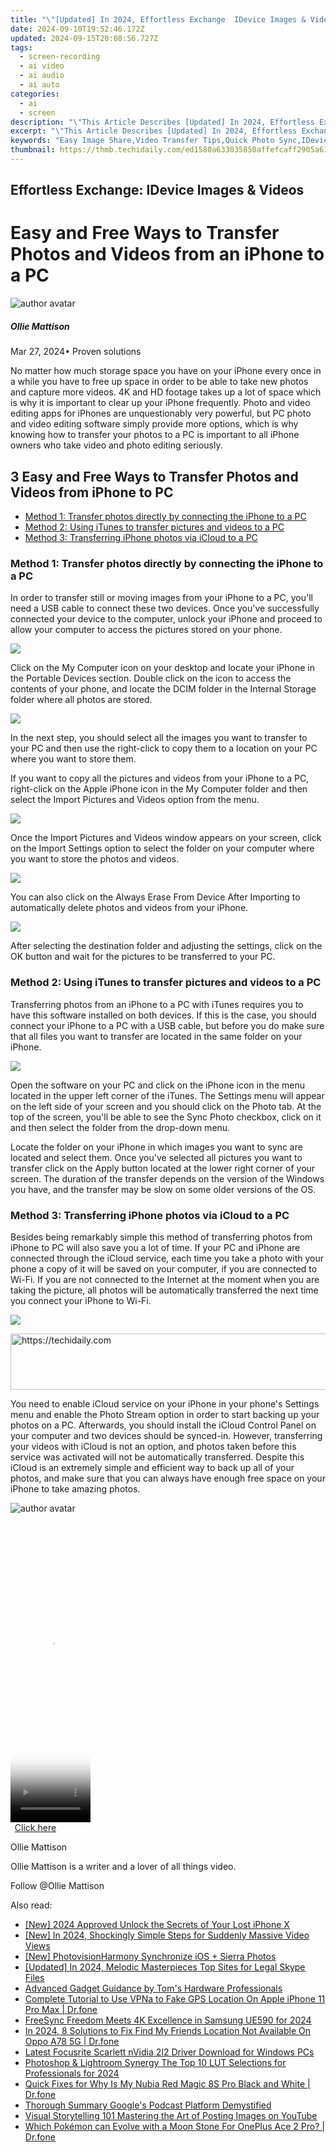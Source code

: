 ```yaml
---
title: "\"[Updated] In 2024, Effortless Exchange  IDevice Images & Videos\""
date: 2024-09-10T19:52:46.172Z
updated: 2024-09-15T20:08:56.727Z
tags: 
  - screen-recording
  - ai video
  - ai audio
  - ai auto
categories: 
  - ai
  - screen
description: "\"This Article Describes [Updated] In 2024, Effortless Exchange: IDevice Images & Videos\""
excerpt: "\"This Article Describes [Updated] In 2024, Effortless Exchange: IDevice Images & Videos\""
keywords: "Easy Image Share,Video Transfer Tips,Quick Photo Sync,IDevice Media Share,Seamless File Swap,Smooth Media Exchange,IDevice Picture Upload"
thumbnail: https://thmb.techidaily.com/ed1580a633035850affefcaff2905a61682a6fee4ff28b2032ed8b7104437026.jpg
---
```


## Effortless Exchange: IDevice Images & Videos

# Easy and Free Ways to Transfer Photos and Videos from an iPhone to a PC

![author avatar](https://images.wondershare.com/filmora/article-images/ollie-mattison.jpg)

##### Ollie Mattison

 Mar 27, 2024• Proven solutions

 No matter how much storage space you have on your iPhone every once in a while you have to free up space in order to be able to take new photos and capture more videos. 4K and HD footage takes up a lot of space which is why it is important to clear up your iPhone frequently. Photo and video editing apps for iPhones are unquestionably very powerful, but PC photo and video editing software simply provide more options, which is why knowing how to transfer your photos to a PC is important to all iPhone owners who take video and photo editing seriously.

## 3 Easy and Free Ways to Transfer Photos and Videos from iPhone to PC

* [Method 1: Transfer photos directly by connecting the iPhone to a PC](#part1)
* [Method 2: Using iTunes to transfer pictures and videos to a PC](#part2)
* [Method 3: Transferring iPhone photos via iCloud to a PC](#part3)

### Method 1: Transfer photos directly by connecting the iPhone to a PC

 In order to transfer still or moving images from your iPhone to a PC, you'll need a USB cable to connect these two devices. Once you've successfully connected your device to the computer, unlock your iPhone and proceed to allow your computer to access the pictures stored on your phone.

![](https://images.wondershare.com/filmora/article-images/transfer-iphone-photo-to-pc-1.jpg)

 Click on the My Computer icon on your desktop and locate your iPhone in the Portable Devices section. Double click on the icon to access the contents of your phone, and locate the DCIM folder in the Internal Storage folder where all photos are stored.

![](https://images.wondershare.com/filmora/article-images/transfer-iphone-photo-to-pc-2.jpg)

 In the next step, you should select all the images you want to transfer to your PC and then use the right-click to copy them to a location on your PC where you want to store them.

 If you want to copy all the pictures and videos from your iPhone to a PC, right-click on the Apple iPhone icon in the My Computer folder and then select the Import Pictures and Videos option from the menu.

![](https://images.wondershare.com/filmora/article-images/transfer-iphone-photo-to-pc-3.jpg)

 Once the Import Pictures and Videos window appears on your screen, click on the Import Settings option to select the folder on your computer where you want to store the photos and videos.

![](https://images.wondershare.com/filmora/article-images/transfer-iphone-photo-to-pc-4.jpg)

 You can also click on the Always Erase From Device After Importing to automatically delete photos and videos from your iPhone.

![](https://images.wondershare.com/filmora/article-images/transfer-iphone-photo-to-pc-5.jpg)

 After selecting the destination folder and adjusting the settings, click on the OK button and wait for the pictures to be transferred to your PC.

### Method 2: Using iTunes to transfer pictures and videos to a PC

 Transferring photos from an iPhone to a PC with iTunes requires you to have this software installed on both devices. If this is the case, you should connect your iPhone to a PC with a USB cable, but before you do make sure that all files you want to transfer are located in the same folder on your iPhone.

![](https://images.wondershare.com/filmora/article-images/transfer-photo-from-iphone-to-pc.jpg)

 Open the software on your PC and click on the iPhone icon in the menu located in the upper left corner of the iTunes. The Settings menu will appear on the left side of your screen and you should click on the Photo tab. At the top of the screen, you'll be able to see the Sync Photo checkbox, click on it and then select the folder from the drop-down menu.

 Locate the folder on your iPhone in which images you want to sync are located and select them. Once you've selected all pictures you want to transfer click on the Apply button located at the lower right corner of your screen. The duration of the transfer depends on the version of the Windows you have, and the transfer may be slow on some older versions of the OS.

### Method 3: Transferring iPhone photos via iCloud to a PC

 Besides being remarkably simple this method of transferring photos from iPhone to PC will also save you a lot of time. If your PC and iPhone are connected through the iCloud service, each time you take a photo with your phone a copy of it will be saved on your computer, if you are connected to Wi-Fi. If you are not connected to the Internet at the moment when you are taking the picture, all photos will be automatically transferred the next time you connect your iPhone to Wi-Fi.

![](https://images.wondershare.com/filmora/article-images/icloud-photo-from-iphone-to-pc.jpg)

<!-- affiliate ads begin -->
<a href="https://ephamedtechinc.pxf.io/c/5597632/2120861/26400?prodsku=Saturn" target="_top" id="2120861">
  <img src="//a.impactradius-go.com/display-ad/26400-2120861" border="0" alt="https://techidaily.com" width="728" height="90"/>
</a>
<img height="0" width="0" src="https://ephamedtechinc.pxf.io/i/5597632/2120861/26400?prodsku=Saturn" style="position:absolute;visibility:hidden;" border="0" />
<!-- affiliate ads end -->

 You need to enable iCloud service on your iPhone in your phone's Settings menu and enable the Photo Stream option in order to start backing up your photos on a PC. Afterwards, you should install the iCloud Control Panel on your computer and two devices should be synced-in. However, transferring your videos with iCloud is not an option, and photos taken before this service was activated will not be automatically transferred. Despite this iCloud is an extremely simple and efficient way to back up all of your photos, and make sure that you can always have enough free space on your iPhone to take amazing photos.

![author avatar](https://images.wondershare.com/filmora/article-images/ollie-mattison.jpg)

<!-- affiliate ads begin -->
<span id="1975648">
					<video width="128" height="480" style="cursor:pointer"
           poster="//a.impactradius-go.com/display-clicktoplayimage/1975648.png"
           onclick="if(!this.playClicked){this.play();this.setAttribute('controls',true);this.playClicked=true;}">
	   <source src="//a.impactradius-go.com/display-ad/22993-1975648">
	   <img src="//a.impactradius-go.com/display-clicktoplayimage/1975648.png" style="border: none; height: 100%; width: 100%; object-fit: contain">
	</video>
	<div style="width:80px;text-align:center"><a href="javascript:window.open(decodeURIComponent('https%3A%2F%2Fhomestyler.sjv.io%2Fc%2F5597632%2F1975648%2F22993'), '_blank');void(0);">Click here</a></div>
</span>
<img height="0" width="0" src="https://imp.pxf.io/i/5597632/1975648/22993" style="position:absolute;visibility:hidden;" border="0" />
<!-- affiliate ads end -->

Ollie Mattison

Ollie Mattison is a writer and a lover of all things video.

Follow @Ollie Mattison


<ins class="adsbygoogle"
     style="display:block"
     data-ad-format="autorelaxed"
     data-ad-client="ca-pub-7571918770474297"
     data-ad-slot="1223367746"></ins>



<ins class="adsbygoogle"
     style="display:block"
     data-ad-client="ca-pub-7571918770474297"
     data-ad-slot="8358498916"
     data-ad-format="auto"
     data-full-width-responsive="true"></ins>


<span class="atpl-alsoreadstyle">Also read:</span>
<div><ul>
<li><a href="https://fox-blue.techidaily.com/new-2024-approved-unlock-the-secrets-of-your-lost-iphone-x/"><u>[New] 2024 Approved Unlock the Secrets of Your Lost iPhone X</u></a></li>
<li><a href="https://fox-friendly.techidaily.com/new-in-2024-shockingly-simple-steps-for-suddenly-massive-video-views/"><u>[New] In 2024, Shockingly Simple Steps for Suddenly Massive Video Views</u></a></li>
<li><a href="https://fox-friendly.techidaily.com/new-photovisionharmony-synchronize-ios-plus-sierra-photos/"><u>[New] PhotovisionHarmony Synchronize iOS + Sierra Photos</u></a></li>
<li><a href="https://fox-friendly.techidaily.com/updated-in-2024-melodic-masterpieces-top-sites-for-legal-skype-files/"><u>[Updated] In 2024, Melodic Masterpieces Top Sites for Legal Skype Files</u></a></li>
<li><a href="https://hardware-updates.techidaily.com/advanced-gadget-guidance-by-toms-hardware-professionals/"><u>Advanced Gadget Guidance by Tom's Hardware Professionals</u></a></li>
<li><a href="https://fake-location.techidaily.com/complete-tutorial-to-use-vpna-to-fake-gps-location-on-apple-iphone-11-pro-max-drfone-by-drfone-virtual-ios/"><u>Complete Tutorial to Use VPNa to Fake GPS Location On Apple iPhone 11 Pro Max | Dr.fone</u></a></li>
<li><a href="https://fox-blue.techidaily.com/freesync-freedom-meets-4k-excellence-in-samsung-ue590-for-2024/"><u>FreeSync Freedom Meets 4K Excellence in Samsung UE590 for 2024</u></a></li>
<li><a href="https://fake-location.techidaily.com/in-2024-8-solutions-to-fix-find-my-friends-location-not-available-on-oppo-a78-5g-drfone-by-drfone-virtual-android/"><u>In 2024, 8 Solutions to Fix Find My Friends Location Not Available On Oppo A78 5G | Dr.fone</u></a></li>
<li><a href="https://hardware-updates.techidaily.com/latest-focusrite-scarlett-nvidia-2i2-driver-download-for-windows-pcs/"><u>Latest Focusrite Scarlett nVidia 2I2 Driver Download for Windows PCs</u></a></li>
<li><a href="https://extra-skills.techidaily.com/photoshop-and-lightroom-synergy-the-top-10-lut-selections-for-professionals-for-2024/"><u>Photoshop & Lightroom Synergy The Top 10 LUT Selections for Professionals for 2024</u></a></li>
<li><a href="https://fix-guide.techidaily.com/quick-fixes-for-why-is-my-nubia-red-magic-8s-pro-black-and-white-drfone-by-drfone-fix-android-problems-fix-android-problems/"><u>Quick Fixes for Why Is My Nubia Red Magic 8S Pro Black and White | Dr.fone</u></a></li>
<li><a href="https://fox-friendly.techidaily.com/thorough-summary-googles-podcast-platform-demystified/"><u>Thorough Summary Google's Podcast Platform Demystified</u></a></li>
<li><a href="https://fox-friendly.techidaily.com/visual-storytelling-101-mastering-the-art-of-posting-images-on-youtube/"><u>Visual Storytelling 101 Mastering the Art of Posting Images on YouTube</u></a></li>
<li><a href="https://android-pokemon-go.techidaily.com/which-pokemon-can-evolve-with-a-moon-stone-for-oneplus-ace-2-pro-drfone-by-drfone-virtual-android/"><u>Which Pokémon can Evolve with a Moon Stone For OnePlus Ace 2 Pro? | Dr.fone</u></a></li>
</ul></div>

